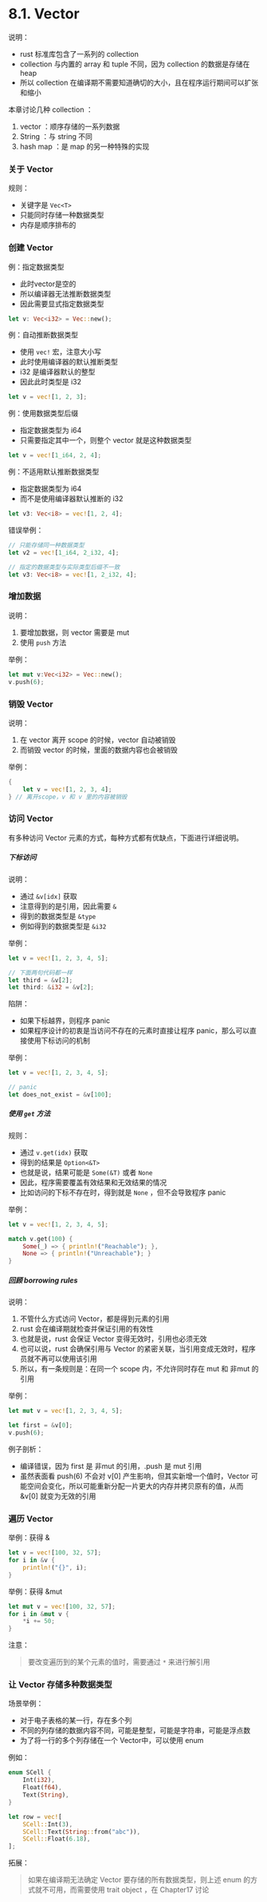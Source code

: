 # 8.1. Vector

说明：
- rust 标准库包含了一系列的 collection
- collection 与内置的 array 和 tuple 不同，因为 collection 的数据是存储在 heap
- 所以 collection 在编译期不需要知道确切的大小，且在程序运行期间可以扩张和缩小

本章讨论几种 collection ：
1. vector ：顺序存储的一系列数据
2. String ：与 string 不同
3. hash map ：是 map 的另一种特殊的实现

### 关于 Vector

规则：
- 关键字是 ```Vec<T>```
- 只能同时存储一种数据类型
- 内存是顺序排布的

### 创建 Vector

例：指定数据类型
- 此时vector是空的
- 所以编译器无法推断数据类型
- 因此需要显式指定数据类型
```rust
let v: Vec<i32> = Vec::new();
```

例：自动推断数据类型
- 使用 ```vec!``` 宏，注意大小写
- 此时使用编译器的默认推断类型
- i32 是编译器默认的整型
- 因此此时类型是 i32
```rust
let v = vec![1, 2, 3];
```

例：使用数据类型后缀
- 指定数据类型为 i64
- 只需要指定其中一个，则整个 vector 就是这种数据类型
```rust
let v = vec![1_i64, 2, 4];
```

例：不适用默认推断数据类型
- 指定数据类型为 i64
- 而不是使用编译器默认推断的 i32
```rust
let v3: Vec<i8> = vec![1, 2, 4];
```

错误举例：
```rust
// 只能存储同一种数据类型
let v2 = vec![1_i64, 2_i32, 4];

// 指定的数据类型与实际类型后缀不一致
let v3: Vec<i8> = vec![1, 2_i32, 4];
```

### 增加数据

说明：
1. 要增加数据，则 vector 需要是 mut
2. 使用 ```push``` 方法

举例：
```rust
let mut v:Vec<i32> = Vec::new();
v.push(6);
```

### 销毁 Vector

说明：
1. 在 vector 离开 scope 的时候，vector 自动被销毁
2. 而销毁 vector 的时候，里面的数据内容也会被销毁

举例：
```rust
{
    let v = vec![1, 2, 3, 4];
} // 离开scope，v 和 v 里的内容被销毁
```

### 访问 Vector

有多种访问 Vector 元素的方式，每种方式都有优缺点，下面进行详细说明。

##### 下标访问

说明：
- 通过 ```&v[idx]``` 获取
- 注意得到的是引用，因此需要 ```&```
- 得到的数据类型是 ```&type```
- 例如得到的数据类型是 ```&i32```

举例：
```rust
let v = vec![1, 2, 3, 4, 5];

// 下面两句代码都一样
let third = &v[2];
let third: &i32 = &v[2];
```

陷阱：
- 如果下标越界，则程序 panic
- 如果程序设计的初衷是当访问不存在的元素时直接让程序 panic，那么可以直接使用下标访问的机制

举例：
```rust
let v = vec![1, 2, 3, 4, 5];

// panic
let does_not_exist = &v[100];
```

##### 使用 ```get``` 方法

规则：
- 通过 ```v.get(idx)``` 获取
- 得到的结果是 ```Option<&T>```
- 也就是说，结果可能是 ```Some(&T)``` 或者 ```None```
- 因此，程序需要覆盖有效结果和无效结果的情况
- 比如访问的下标不存在时，得到就是 ```None``` ，但不会导致程序 panic

举例：
```rust
let v = vec![1, 2, 3, 4, 5];

match v.get(100) {
    Some(_) => { println!("Reachable"); },
    None => { println!("Unreachable"); }
}
```

##### 回顾 borrowing rules

说明：
1. 不管什么方式访问 Vector，都是得到元素的引用
2. rust 会在编译期就检查并保证引用的有效性
3. 也就是说，rust 会保证 Vector 变得无效时，引用也必须无效
4. 也可以说，rust 会确保引用与 Vector 的紧密关联，当引用变成无效时，程序员就不再可以使用该引用
5. 所以，有一条规则是：在同一个 scope 内，不允许同时存在 mut 和 非mut 的引用

举例：
```rust
let mut v = vec![1, 2, 3, 4, 5];

let first = &v[0];
v.push(6);
```
例子剖析：
- 编译错误，因为 first 是 非mut 的引用，.push 是 mut 引用
- 虽然表面看 push(6) 不会对 v[0] 产生影响，但其实新增一个值时，Vector 可能空间会变化，所以可能重新分配一片更大的内存并拷贝原有的值，从而 &v[0] 就变为无效的引用

### 遍历 Vector

举例：获得 &
```rust
let v = vec![100, 32, 57];
for i in &v {
    println!("{}", i);
}
```

举例：获得 &mut
```rust
let mut v = vec![100, 32, 57];
for i in &mut v {
    *i += 50;
}
```

注意：
> 要改变遍历到的某个元素的值时，需要通过 ```*``` 来进行解引用

### 让 Vector 存储多种数据类型

场景举例：
- 对于电子表格的某一行，存在多个列
- 不同的列存储的数据内容不同，可能是整型，可能是字符串，可能是浮点数
- 为了将一行的多个列存储在一个 Vector中，可以使用 enum

例如：
```rust
enum SCell {
    Int(i32),
    Float(f64),
    Text(String),
}

let row = vec![
    SCell::Int(3),
    SCell::Text(String::from("abc")),
    SCell::Float(6.18),
];
```

拓展：
> 如果在编译期无法确定 Vector 要存储的所有数据类型，则上述 enum 的方式就不可用，而需要使用 trait object ，在 Chapter17 讨论
